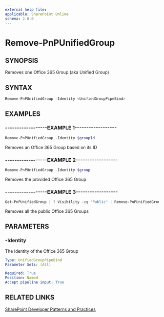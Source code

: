 ```yaml
---
external help file:
applicable: SharePoint Online
schema: 2.0.0
---
```

# Remove-PnPUnifiedGroup

## SYNOPSIS
Removes one Office 365 Group (aka Unified Group)

## SYNTAX 

```powershell
Remove-PnPUnifiedGroup -Identity <UnifiedGroupPipeBind>
```

## EXAMPLES

### ------------------EXAMPLE 1------------------
```powershell
Remove-PnPUnifiedGroup -Identity $groupId
```

Removes an Office 365 Group based on its ID

### ------------------EXAMPLE 2------------------
```powershell
Remove-PnPUnifiedGroup -Identity $group
```

Removes the provided Office 365 Group

### ------------------EXAMPLE 3------------------
```powershell
Get-PnPUnifiedGroup | ? Visibility -eq "Public" | Remove-PnPUnifiedGroup
```

Removes all the public Office 365 Groups

## PARAMETERS

### -Identity
The Identity of the Office 365 Group

```yaml
Type: UnifiedGroupPipeBind
Parameter Sets: (All)

Required: True
Position: Named
Accept pipeline input: True
```

## RELATED LINKS

[SharePoint Developer Patterns and Practices](http://aka.ms/sppnp)